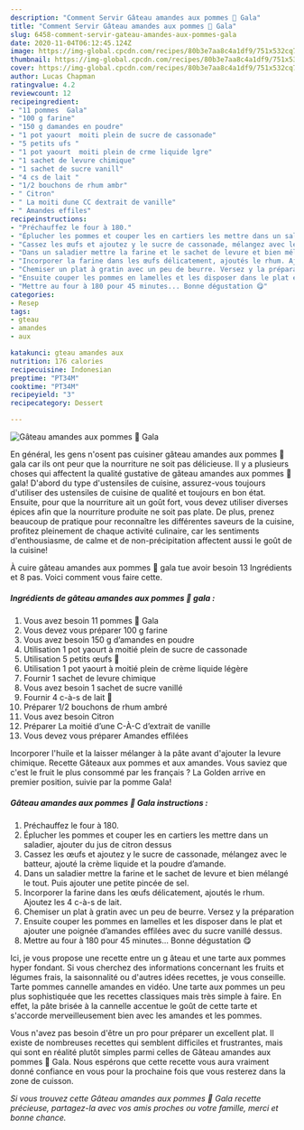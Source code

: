 ```yaml
---
description: "Comment Servir Gâteau amandes aux pommes 🍎 Gala"
title: "Comment Servir Gâteau amandes aux pommes 🍎 Gala"
slug: 6458-comment-servir-gateau-amandes-aux-pommes-gala
date: 2020-11-04T06:12:45.124Z
image: https://img-global.cpcdn.com/recipes/80b3e7aa8c4a1df9/751x532cq70/gateau-amandes-aux-pommes-🍎-gala-photo-principale-de-la-recette.jpg
thumbnail: https://img-global.cpcdn.com/recipes/80b3e7aa8c4a1df9/751x532cq70/gateau-amandes-aux-pommes-🍎-gala-photo-principale-de-la-recette.jpg
cover: https://img-global.cpcdn.com/recipes/80b3e7aa8c4a1df9/751x532cq70/gateau-amandes-aux-pommes-🍎-gala-photo-principale-de-la-recette.jpg
author: Lucas Chapman
ratingvalue: 4.2
reviewcount: 12
recipeingredient:
- "11 pommes  Gala"
- "100 g farine"
- "150 g damandes en poudre"
- "1 pot yaourt  moiti plein de sucre de cassonade"
- "5 petits ufs "
- "1 pot yaourt  moiti plein de crme liquide lgre"
- "1 sachet de levure chimique"
- "1 sachet de sucre vanill"
- "4 cs de lait "
- "1/2 bouchons de rhum ambr"
- " Citron"
- " La moiti dune CC dextrait de vanille"
- " Amandes effiles"
recipeinstructions:
- "Préchauffez le four à 180."
- "Éplucher les pommes et couper les en cartiers les mettre dans un saladier, ajouter du jus de citron dessus"
- "Cassez les œufs et ajoutez y le sucre de cassonade, mélangez avec le batteur, ajouté la crème liquide et la poudre d’amande."
- "Dans un saladier mettre la farine et le sachet de levure et bien mélangé le tout. Puis ajouter une petite pincée de sel."
- "Incorporer la farine dans les œufs délicatement, ajoutés le rhum. Ajoutez les 4 c-à-s de lait."
- "Chemiser un plat à gratin avec un peu de beurre. Versez y la préparation"
- "Ensuite couper les pommes en lamelles et les disposer dans le plat et ajouter une poignée d’amandes effilées avec du sucre vanillé dessus."
- "Mettre au four à 180 pour 45 minutes... Bonne dégustation 😋"
categories:
- Resep
tags:
- gteau
- amandes
- aux

katakunci: gteau amandes aux 
nutrition: 176 calories
recipecuisine: Indonesian
preptime: "PT34M"
cooktime: "PT34M"
recipeyield: "3"
recipecategory: Dessert

---
```



![Gâteau amandes aux pommes 🍎 Gala](https://img-global.cpcdn.com/recipes/80b3e7aa8c4a1df9/751x532cq70/gateau-amandes-aux-pommes-🍎-gala-photo-principale-de-la-recette.jpg)

En général, les gens n'osent pas cuisiner gâteau amandes aux pommes 🍎 gala car ils ont peur que la nourriture ne soit pas délicieuse. Il y a plusieurs choses qui affectent la qualité gustative de gâteau amandes aux pommes 🍎 gala! D'abord du type d'ustensiles de cuisine, assurez-vous toujours d'utiliser des ustensiles de cuisine de qualité et toujours en bon état. Ensuite, pour que la nourriture ait un goût fort, vous devez utiliser diverses épices afin que la nourriture produite ne soit pas plate. De plus, prenez beaucoup de pratique pour reconnaître les différentes saveurs de la cuisine, profitez pleinement de chaque activité culinaire, car les sentiments d'enthousiasme, de calme et de non-précipitation affectent aussi le goût de la cuisine!

<!--inarticleads1-->

À cuire gâteau amandes aux pommes 🍎 gala tue avoir besoin 13 Ingrédients et 8 pas. Voici comment vous faire cette.

##### Ingrédients de gâteau amandes aux pommes 🍎 gala :

1. Vous avez besoin 11 pommes 🍎 Gala
1. Vous devez vous préparer 100 g farine
1. Vous avez besoin 150 g d’amandes en poudre
1. Utilisation 1 pot yaourt à moitié plein de sucre de cassonade
1. Utilisation 5 petits œufs 🥚
1. Utilisation 1 pot yaourt à moitié plein de crème liquide légère
1. Fournir 1 sachet de levure chimique
1. Vous avez besoin 1 sachet de sucre vanillé
1. Fournir 4 c-à-s de lait 🥛
1. Préparer 1/2 bouchons de rhum ambré
1. Vous avez besoin  Citron
1. Préparer  La moitié d’une C-À-C d’extrait de vanille
1. Vous devez vous préparer  Amandes effilées


Incorporer l&#39;huile et la laisser mélanger à la pâte avant d&#39;ajouter la levure chimique. Recette Gâteaux aux pommes et aux amandes. Vous saviez que c&#39;est le fruit le plus consommé par les français ? La Golden arrive en premier position, suivie par la pomme Gala! 

<!--inarticleads2-->

##### Gâteau amandes aux pommes 🍎 Gala instructions :

1. Préchauffez le four à 180.
1. Éplucher les pommes et couper les en cartiers les mettre dans un saladier, ajouter du jus de citron dessus
1. Cassez les œufs et ajoutez y le sucre de cassonade, mélangez avec le batteur, ajouté la crème liquide et la poudre d’amande.
1. Dans un saladier mettre la farine et le sachet de levure et bien mélangé le tout. Puis ajouter une petite pincée de sel.
1. Incorporer la farine dans les œufs délicatement, ajoutés le rhum. Ajoutez les 4 c-à-s de lait.
1. Chemiser un plat à gratin avec un peu de beurre. Versez y la préparation
1. Ensuite couper les pommes en lamelles et les disposer dans le plat et ajouter une poignée d’amandes effilées avec du sucre vanillé dessus.
1. Mettre au four à 180 pour 45 minutes... Bonne dégustation 😋


Ici, je vous propose une recette entre un g âteau et une tarte aux pommes hyper fondant. Si vous cherchez des informations concernant les fruits et légumes frais, la saisonnalité ou d&#39;autres idées recettes, je vous conseille. Tarte pommes cannelle amandes en vidéo. Une tarte aux pommes un peu plus sophistiquée que les recettes classiques mais très simple à faire. En effet, la pâte brisée à la cannelle accentue le goût de cette tarte et s&#39;accorde merveilleusement bien avec les amandes et les pommes. 

<!--inarticleads1-->

<p>
Vous n'avez pas besoin d'être un pro pour préparer un excellent plat. Il existe de nombreuses recettes qui semblent difficiles et frustrantes, mais qui sont en réalité plutôt simples parmi celles de Gâteau amandes aux pommes 🍎 Gala. Nous espérons que cette recette vous aura vraiment donné confiance en vous pour la prochaine fois que vous resterez dans la zone de cuisson.
</p>

<p>
<i>Si vous trouvez cette Gâteau amandes aux pommes 🍎 Gala recette précieuse, partagez-la avec vos amis proches ou votre famille, merci et bonne chance.</i>
</p>
